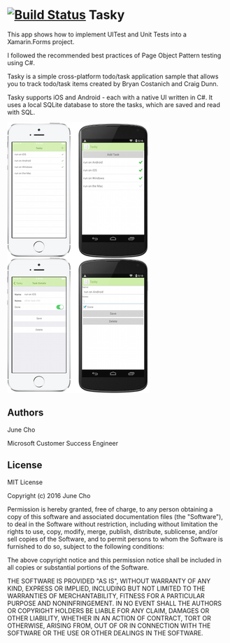 [![Build Status](https://www.bitrise.io/app/ac614d25f21f1e12.svg?token=Yjyz1zs5q_0sp9vznkdnRw&branch=master)](https://www.bitrise.io/app/ac614d25f21f1e12)
Tasky
=====
This app shows how to implement UITest and Unit Tests into a Xamarin.Forms project.

I followed the recommended best practices of Page Object Pattern testing using C#.

Tasky is a simple cross-platform todo/task application sample that allows
you to track todo/task items created by Bryan Costanich and Craig Dunn.

Tasky supports iOS and Android - each with a native UI written in C#.
It uses a local SQLite database to store the tasks, which are saved and read with SQL.

![screenshot](https://github.com/xamarin/mobile-samples/raw/master/Tasky/Screenshots/all-small.png "iOS and Android")


Authors
-------
June Cho

Microsoft Customer Success Engineer


License
-------
MIT License

Copyright (c) 2016 June Cho

Permission is hereby granted, free of charge, to any person obtaining a copy of this software and associated documentation files (the "Software"), to deal in the Software without restriction, including without limitation the rights to use, copy, modify, merge, publish, distribute, sublicense, and/or sell copies of the Software, and to permit persons to whom the Software is furnished to do so, subject to the following conditions:

The above copyright notice and this permission notice shall be included in all copies or substantial portions of the Software.

THE SOFTWARE IS PROVIDED "AS IS", WITHOUT WARRANTY OF ANY KIND, EXPRESS OR IMPLIED, INCLUDING BUT NOT LIMITED TO THE WARRANTIES OF MERCHANTABILITY, FITNESS FOR A PARTICULAR PURPOSE AND NONINFRINGEMENT. IN NO EVENT SHALL THE AUTHORS OR COPYRIGHT HOLDERS BE LIABLE FOR ANY CLAIM, DAMAGES OR OTHER LIABILITY, WHETHER IN AN ACTION OF CONTRACT, TORT OR OTHERWISE, ARISING FROM, OUT OF OR IN CONNECTION WITH THE SOFTWARE OR THE USE OR OTHER DEALINGS IN THE SOFTWARE.
